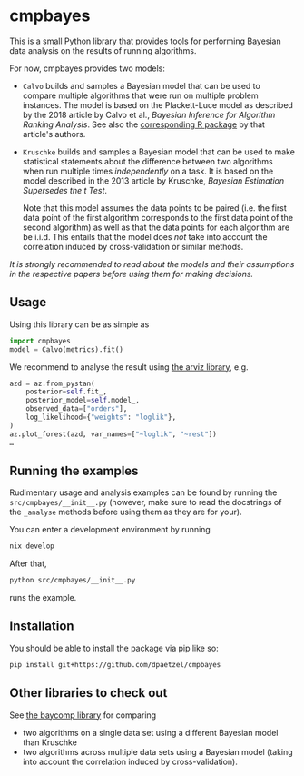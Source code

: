 # cmpbayes


This is a small Python library that provides tools for performing Bayesian data
analysis on the results of running algorithms.


For now, cmpbayes provides two models:

- `Calvo` builds and samples a Bayesian model that can be used to compare
  multiple algorithms that were run on multiple problem instances. The model is
  based on the Plackett-Luce model as described by the 2018 article by Calvo et
  al., *Bayesian Inference for Algorithm Ranking Analysis*. See also the
  [corresponding R package](https://github.com/b0rxa/scmamp) by that article's
  authors.
- `Kruschke` builds and samples a Bayesian model that can be used to make
  statistical statements about the difference between two algorithms when
  run multiple times *independently* on a task. It is based on the model
  described in the 2013 article by Kruschke, *Bayesian Estimation Supersedes the
  t Test*.

  Note that this model assumes the data points to be paired (i.e. the first data
  point of the first algorithm corresponds to the first data point of the second
  algorithm) as well as that the data points for each algorithm are be i.i.d.
  This entails that the model does *not* take into account the correlation
  induced by cross-validation or similar methods.


*It is strongly recommended to read about the models and their assumptions in
the respective papers before using them for making decisions.*


## Usage


Using this library can be as simple as
```Python
import cmpbayes
model = Calvo(metrics).fit()
```


We recommend to analyse the result using [the arviz
library](https://python.arviz.org/en/latest/), e.g.
```Python
azd = az.from_pystan(
    posterior=self.fit_,
    posterior_model=self.model_,
    observed_data=["orders"],
    log_likelihood={"weights": "loglik"},
)
az.plot_forest(azd, var_names=["~loglik", "~rest"])
…
```


## Running the examples


Rudimentary usage and analysis examples can be found by running the
`src/cmpbayes/__init__.py` (however, make sure to read the docstrings of the
`_analyse` methods before using them as they are for your).

You can enter a development environment by running

```bash
nix develop
```

After that,

```bash
python src/cmpbayes/__init__.py
```

runs the example.


## Installation


You should be able to install the package via pip like so:

```bash
pip install git+https://github.com/dpaetzel/cmpbayes
```


## Other libraries to check out


See [the baycomp library](https://github.com/janezd/baycomp) for comparing

- two algorithms on a single data set using a different Bayesian model than
  Kruschke
- two algorithms across multiple data sets using a Bayesian model (taking into
  account the correlation induced by cross-validation).

